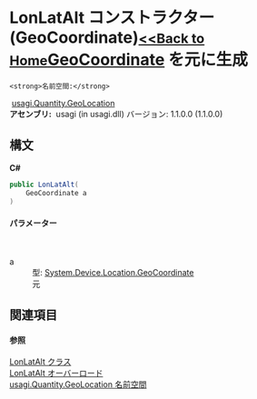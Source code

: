 # LonLatAlt コンストラクター (GeoCoordinate)<small>[<<Back to Home](https://github.com/usagi/usagi.cs/blob/master/Help/Home.md)</small><a href="http://msdn2.microsoft.com/ja-jp/library/ee425989" target="_blank">GeoCoordinate</a> を元に生成


    <strong>名前空間:</strong>
&nbsp;<a href="N_usagi_Quantity_GeoLocation.md">usagi.Quantity.GeoLocation</a><br /><strong>アセンブリ:</strong>
&nbsp;usagi (in usagi.dll) バージョン: 1.1.0.0 (1.1.0.0)

## 構文

**C#**<br />
``` C#
public LonLatAlt(
	GeoCoordinate a
)
```


#### パラメーター
&nbsp;<dl><dt>a</dt><dd>型: <a href="http://msdn2.microsoft.com/ja-jp/library/ee425989" target="_blank">System.Device.Location.GeoCoordinate</a><br />元</dd></dl>

## 関連項目


#### 参照
<a href="T_usagi_Quantity_GeoLocation_LonLatAlt.md">LonLatAlt クラス</a><br /><a href="Overload_usagi_Quantity_GeoLocation_LonLatAlt__ctor.md">LonLatAlt オーバーロード</a><br /><a href="N_usagi_Quantity_GeoLocation.md">usagi.Quantity.GeoLocation 名前空間</a><br />